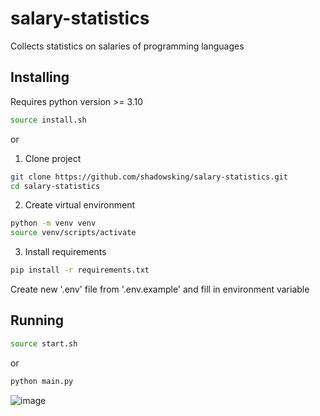 # salary-statistics
Collects statistics on salaries of programming languages

## Installing
Requires python version >= 3.10


```bash
source install.sh
```
or
1) Clone project
```bash
git clone https://github.com/shadowsking/salary-statistics.git
cd salary-statistics
```
2) Create virtual environment
```bash
python -m venv venv
source venv/scripts/activate
```
3) Install requirements
```bash
pip install -r requirements.txt
```

Create new '.env' file from '.env.example' and fill in environment variable

## Running
```bash
source start.sh
```
or
```bash
python main.py
```
![image](https://github.com/shadowsking/salary-statistics/assets/21194893/b8690a28-1460-4c10-9fa0-3ede9a1f82b5)
